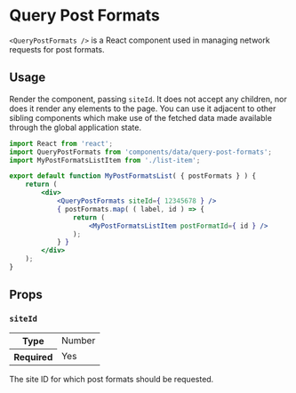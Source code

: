 # Query Post Formats

`<QueryPostFormats />` is a React component used in managing network requests for post formats.

## Usage

Render the component, passing `siteId`. It does not accept any children, nor does it render any elements to the page. You can use it adjacent to other sibling components which make use of the fetched data made available through the global application state.

```jsx
import React from 'react';
import QueryPostFormats from 'components/data/query-post-formats';
import MyPostFormatsListItem from './list-item';

export default function MyPostFormatsList( { postFormats } ) {
	return (
		<div>
			<QueryPostFormats siteId={ 12345678 } />
			{ postFormats.map( ( label, id ) => {
				return (
					<MyPostFormatsListItem postFormatId={ id } />
				);
			} }
		</div>
	);
}
```

## Props

### `siteId`

<table>
	<tr><th>Type</th><td>Number</td></tr>
	<tr><th>Required</th><td>Yes</td></tr>
</table>

The site ID for which post formats should be requested.
